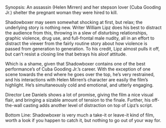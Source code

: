 Synopsis: An assassin (Helen Mirren) and her stepson lover (Cuba Gooding Jr.)  shelter the pregnant woman they were hired to kill.

Shadowboxer may seem somewhat shocking at first, but relax; the underlying story is nothing new.  Writer William Lipz does his best to distract the audience from this, throwing in a slew of disturbing relationships, graphic violence, drug use, and full-frontal male nudity, all in an effort to distract the viewer from the fairly routine story about how violence is passed from generation to generation.  To his credit, Lipz almost pulls it off, but can’t resist a closing line that betrays his aloof attitude. 

Which is a shame, given that Shadowboxer contains one of the best performance’s of Cuba Gooding Jr.’s career.  With the exception of one scene towards the end where he goes over the top, he’s very restrained, and his interactions with Helen Mirren’s character are easily the film’s highlight.  He’s simultaneously cold and emotional, and utterly engaging.

Director Lee Daniels shows a lot of promise, giving the film a nice visual flair, and bringing a sizable amount of tension to the finale.  Further, his off-the-wall casting adds another level of distraction on top of Lipz’s script.

Bottom Line: Shadowboxer is very much a take-it or leave-it kind of film, worth a look if you happen to catch it, but nothing to go out of your way for.